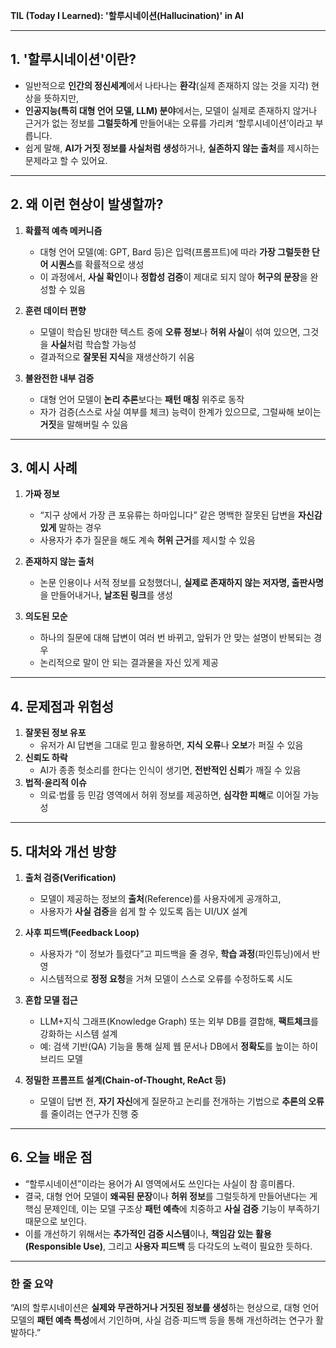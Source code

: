 **TIL (Today I Learned): '할루시네이션(Hallucination)' in AI**

---

## 1. '할루시네이션'이란?
- 일반적으로 **인간의 정신세계**에서 나타나는 **환각**(실제 존재하지 않는 것을 지각) 현상을 뜻하지만,  
- **인공지능(특히 대형 언어 모델, LLM) 분야**에서는, 모델이 실제로 존재하지 않거나 근거가 없는 정보를 **그럴듯하게** 만들어내는 오류를 가리켜 ‘할루시네이션’이라고 부릅니다.  
- 쉽게 말해, **AI가 거짓 정보를 사실처럼 생성**하거나, **실존하지 않는 출처**를 제시하는 문제라고 할 수 있어요.

---

## 2. 왜 이런 현상이 발생할까?

1. **확률적 예측 메커니즘**  
   - 대형 언어 모델(예: GPT, Bard 등)은 입력(프롬프트)에 따라 **가장 그럴듯한 단어 시퀀스**를 확률적으로 생성  
   - 이 과정에서, **사실 확인**이나 **정합성 검증**이 제대로 되지 않아 **허구의 문장**을 완성할 수 있음

2. **훈련 데이터 편향**  
   - 모델이 학습된 방대한 텍스트 중에 **오류 정보**나 **허위 사실**이 섞여 있으면, 그것을 **사실**처럼 학습할 가능성  
   - 결과적으로 **잘못된 지식**을 재생산하기 쉬움

3. **불완전한 내부 검증**  
   - 대형 언어 모델이 **논리 추론**보다는 **패턴 매칭** 위주로 동작  
   - 자가 검증(스스로 사실 여부를 체크) 능력이 한계가 있으므로, 그럴싸해 보이는 **거짓**을 말해버릴 수 있음

---

## 3. 예시 사례

1. **가짜 정보**  
   - “지구 상에서 가장 큰 포유류는 하마입니다” 같은 명백한 잘못된 답변을 **자신감 있게** 말하는 경우  
   - 사용자가 추가 질문을 해도 계속 **허위 근거**를 제시할 수 있음

2. **존재하지 않는 출처**  
   - 논문 인용이나 서적 정보를 요청했더니, **실제로 존재하지 않는 저자명, 출판사명**을 만들어내거나, **날조된 링크**를 생성

3. **의도된 모순**  
   - 하나의 질문에 대해 답변이 여러 번 바뀌고, 앞뒤가 안 맞는 설명이 반복되는 경우  
   - 논리적으로 말이 안 되는 결과물을 자신 있게 제공

---

## 4. 문제점과 위험성

1. **잘못된 정보 유포**  
   - 유저가 AI 답변을 그대로 믿고 활용하면, **지식 오류**나 **오보**가 퍼질 수 있음  
2. **신뢰도 하락**  
   - AI가 종종 헛소리를 한다는 인식이 생기면, **전반적인 신뢰**가 깨질 수 있음  
3. **법적·윤리적 이슈**  
   - 의료·법률 등 민감 영역에서 허위 정보를 제공하면, **심각한 피해**로 이어질 가능성

---

## 5. 대처와 개선 방향

1. **출처 검증(Verification)**  
   - 모델이 제공하는 정보의 **출처**(Reference)를 사용자에게 공개하고,  
   - 사용자가 **사실 검증**을 쉽게 할 수 있도록 돕는 UI/UX 설계

2. **사후 피드백(Feedback Loop)**  
   - 사용자가 “이 정보가 틀렸다”고 피드백을 줄 경우, **학습 과정**(파인튜닝)에서 반영  
   - 시스템적으로 **정정 요청**을 거쳐 모델이 스스로 오류를 수정하도록 시도

3. **혼합 모델 접근**  
   - LLM+지식 그래프(Knowledge Graph) 또는 외부 DB를 결합해, **팩트체크**를 강화하는 시스템 설계  
   - 예: 검색 기반(QA) 기능을 통해 실제 웹 문서나 DB에서 **정확도**를 높이는 하이브리드 모델

4. **정밀한 프롬프트 설계(Chain-of-Thought, ReAct 등)**  
   - 모델이 답변 전, **자기 자신**에게 질문하고 논리를 전개하는 기법으로 **추론의 오류**를 줄이려는 연구가 진행 중

---

## 6. 오늘 배운 점

- “할루시네이션”이라는 용어가 AI 영역에서도 쓰인다는 사실이 참 흥미롭다.  
- 결국, 대형 언어 모델이 **왜곡된 문장**이나 **허위 정보**를 그럴듯하게 만들어낸다는 게 핵심 문제인데, 이는 모델 구조상 **패턴 예측**에 치중하고 **사실 검증** 기능이 부족하기 때문으로 보인다.  
- 이를 개선하기 위해서는 **추가적인 검증 시스템**이나, **책임감 있는 활용(Responsible Use)**, 그리고 **사용자 피드백** 등 다각도의 노력이 필요한 듯하다.

---

### 한 줄 요약
“AI의 할루시네이션은 **실제와 무관하거나 거짓된 정보를 생성**하는 현상으로, 대형 언어 모델의 **패턴 예측 특성**에서 기인하며, 사실 검증·피드백 등을 통해 개선하려는 연구가 활발하다.”